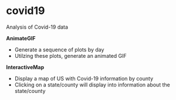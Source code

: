 # covid19

Analysis of Covid-19 data

**AnimateGIF**

 - Generate a sequence of plots by day
 - Utilzing these plots, generate an animated GIF

**InteractiveMap**

 - Display a map of US with Covid-19 information by county
 - Clicking on a state/county will display into information about the state/county

